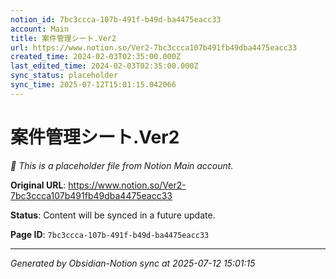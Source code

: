 ```yaml
---
notion_id: 7bc3ccca-107b-491f-b49d-ba4475eacc33
account: Main
title: 案件管理シート.Ver2
url: https://www.notion.so/Ver2-7bc3ccca107b491fb49dba4475eacc33
created_time: 2024-02-03T02:35:00.000Z
last_edited_time: 2024-02-03T02:35:00.000Z
sync_status: placeholder
sync_time: 2025-07-12T15:01:15.042066
---
```


# 案件管理シート.Ver2

*🔄 This is a placeholder file from Notion Main account.*

**Original URL**: https://www.notion.so/Ver2-7bc3ccca107b491fb49dba4475eacc33

**Status**: Content will be synced in a future update.

**Page ID**: `7bc3ccca-107b-491f-b49d-ba4475eacc33`

---

*Generated by Obsidian-Notion sync at 2025-07-12 15:01:15*
